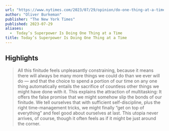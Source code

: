 ```yaml
---
url: "https://www.nytimes.com/2023/07/29/opinion/do-one-thing-at-a-time-management.html"
author: "Oliver Burkeman"
publisher: "The New York Times"
published: 2023-07-29
aliases:
  -  Today’s Superpower Is Doing One Thing at a Time
title: Today’s Superpower Is Doing One Thing at a Time
---
```


## Highlights
> All this finitude feels unpleasantly constraining, because it means there will always be many more things we could do than we ever will do — and that the choice to spend a portion of our time on any one thing automatically entails the sacrifice of countless other things we might have done with it. This explains the attraction of multitasking: It offers the false promise that we might somehow slip the bonds of our finitude. We tell ourselves that with sufficient self-discipline, plus the right time-management tricks, we might finally “get on top of everything” and feel good about ourselves at last. This utopia never arrives, of course, though it often feels as if it might be just around the corner.

